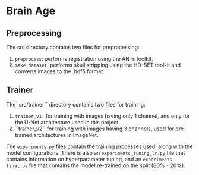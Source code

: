 # Brain Age

## Preprocessing

The src directory contains two files for preprocessing:

1. `preprocess`: performs registration using the ANTs toolkit.
2. `make_dataset`: performs skull stripping using the HD-BET toolkit and converts images to the .hdf5 format.

## Trainer
The `src/trainer`` directory contains two files for training:

1. `trainer_v1:` for training with images having only 1 channel, and only for the U-Net architecture used in this project.
2. ``trainer_v2:` for training with images having 3 channels, used for pre-trained architectures in ImageNet.


The `experiments.py` files contain the training processes used, along with the model configurations.
There is also an `experiments_tuning_lr.py` file that contains information on hyperparameter tuning,
and an `experiments-final.py` file that contains the model re-trained on the split (80% - 20%).